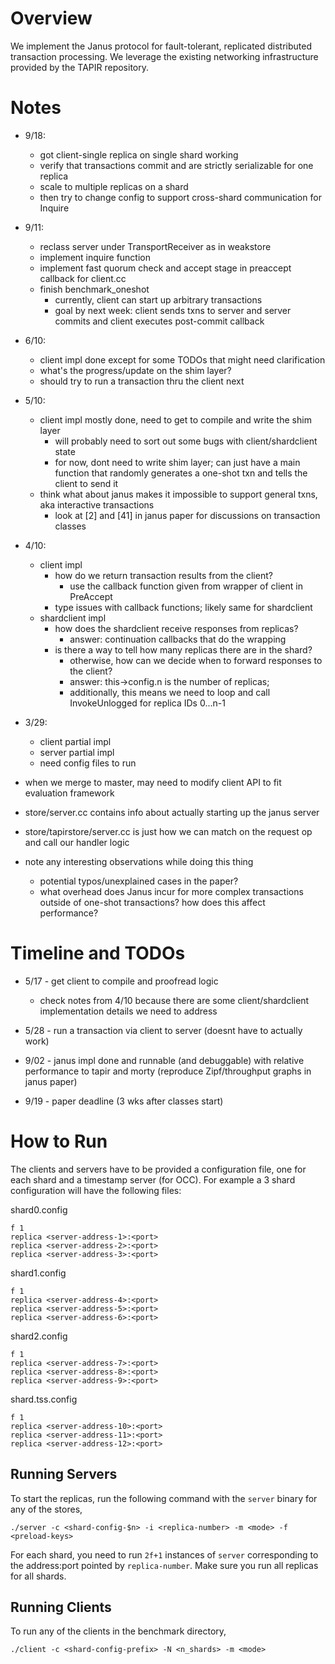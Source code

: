 # Overview
We implement the Janus protocol for fault-tolerant, replicated distributed transaction processing. We leverage the existing networking infrastructure provided by the TAPIR repository.

# Notes
- 9/18:
	- got client-single replica on single shard working
	- verify that transactions commit and are strictly serializable for one replica
	- scale to multiple replicas on a shard
	- then try to change config to support cross-shard communication for Inquire

- 9/11:
	- reclass server under TransportReceiver as in weakstore
	- implement inquire function
	- implement fast quorum check and accept stage in preaccept callback for client.cc
	- finish benchmark_oneshot
		- currently, client can start up arbitrary transactions
		- goal by next week: client sends txns to server and server commits and client executes post-commit callback
- 6/10:
	- client impl done except for some TODOs that might need clarification
	- what's the progress/update on the shim layer?
	- should try to run a transaction thru the client next
- 5/10:
	- client impl mostly done, need to get to compile and write the shim layer
		- will probably need to sort out some bugs with client/shardclient state
		- for now, dont need to write shim layer; can just have a main function that randomly generates a one-shot txn and tells the client to send it
	- think what about janus makes it impossible to support general txns, aka interactive transactions
		- look at [2] and [41] in janus paper for discussions on transaction classes
- 4/10:
	- client impl
		- how do we return transaction results from the client?
			- use the callback function given from wrapper of client in PreAccept
		- type issues with callback functions; likely same for shardclient
	- shardclient impl
		- how does the shardclient receive responses from replicas?
			- answer: continuation callbacks that do the wrapping
		- is there a way to tell how many replicas there are in the shard?
			- otherwise, how can we decide when to forward responses to the client?
			- answer: this->config.n is the number of replicas;
			- additionally, this means we need to loop and call InvokeUnlogged for replica IDs 0...n-1
- 3/29:
	- client partial impl
	- server partial impl
	- need config files to run

- when we merge to master, may need to modify client API to fit evaluation framework

- store/server.cc contains info about actually starting up the janus server
- store/tapirstore/server.cc is just how we can match on the request op and call our handler logic

- note any interesting observations while doing this thing
	- potential typos/unexplained cases in the paper?
	- what overhead does Janus incur for more complex transactions outside of one-shot transactions? how does this affect performance?

<!-- questions: 
	can we do this/other stuff for meng project? i know we're supposed to find an advisor for meng; would that be alvisi?
-->

# Timeline and TODOs
- 5/17 - get client to compile and proofread logic
	- check notes from 4/10 because there are some client/shardclient implementation details we need to address
- 5/28 - run a transaction via client to server (doesnt have to actually work)

- 9/02 - janus impl done and runnable (and debuggable) with relative performance to tapir and morty (reproduce Zipf/throughput graphs in janus paper)
- 9/19 - paper deadline (3 wks after classes start)

# How to Run

The clients and servers have to be provided a configuration file, one
for each shard and a timestamp server (for OCC). For example a 3 shard
configuration will have the following files:

shard0.config
```
f 1  
replica <server-address-1>:<port>
replica <server-address-2>:<port>
replica <server-address-3>:<port>
```
shard1.config
```
f 1
replica <server-address-4>:<port>
replica <server-address-5>:<port>
replica <server-address-6>:<port>
```
shard2.config
```
f 1
replica <server-address-7>:<port>
replica <server-address-8>:<port>
replica <server-address-9>:<port>
```
shard.tss.config
```
f 1
replica <server-address-10>:<port>
replica <server-address-11>:<port>
replica <server-address-12>:<port>
```

## Running Servers
To start the replicas, run the following command with the `server`
binary for any of the stores,

`./server -c <shard-config-$n> -i <replica-number> -m <mode> -f <preload-keys>`

For each shard, you need to run `2f+1` instances of `server`
corresponding to the address:port pointed by `replica-number`.
Make sure you run all replicas for all shards.


## Running Clients
To run any of the clients in the benchmark directory,

`./client -c <shard-config-prefix> -N <n_shards> -m <mode>`
